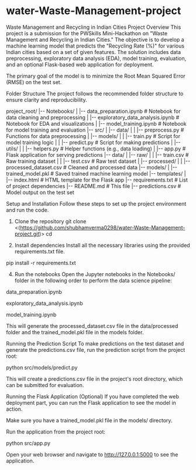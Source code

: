 ﻿# water-Waste-Management-project
Waste Management and Recycling in Indian Cities
Project Overview
This project is a submission for the PWSkills Mini-Hackathon on "Waste Management and Recycling in Indian Cities." The objective is to develop a machine learning model that predicts the "Recycling Rate (%)" for various Indian cities based on a set of given features. The solution includes data preprocessing, exploratory data analysis (EDA), model training, evaluation, and an optional Flask-based web application for deployment.

The primary goal of the model is to minimize the Root Mean Squared Error (RMSE) on the test set.

Folder Structure
The project follows the recommended folder structure to ensure clarity and reproducibility.


project_root/
|-- Notebooks/
|   |-- data_preparation.ipynb          # Notebook for data cleaning and preprocessing
|   |-- exploratory_data_analysis.ipynb # Notebook for EDA and visualizations
|   |-- model_training.ipynb            # Notebook for model training and evaluation
|-- src/
|   |-- data/
|   |   |-- preprocess.py               # Functions for data preprocessing
|   |-- models/
|   |   |-- train.py                    # Script for model training logic
|   |   |-- predict.py                  # Script for making predictions
|   |-- utils/
|   |   |-- helpers.py                  # Helper functions (e.g., data loading)
|   |-- app.py                          # Flask application for serving predictions
|-- data/
|   |-- raw/
|   |   |-- train.csv                   # Raw training dataset
|   |   |-- test.csv                    # Raw test dataset
|   |-- processed/
|   |   |-- processed_dataset.csv       # Cleaned and processed data
|-- models/
|   |-- trained_model.pkl               # Saved trained machine learning model
|-- templates/
|   |-- index.html                      # HTML template for the Flask app
|-- requirements.txt                    # List of project dependencies
|-- README.md                           # This file
|-- predictions.csv                     # Model output on the test set


Setup and Installation
Follow these steps to set up the project environment and run the code.

1. Clone the repository
git clone <(https://github.com/shubhamverma0298/water-Waste-Management-project.git)>
cd <your-repository-name>


3. Install dependencies
Install all the necessary libraries using the provided requirements.txt file.

pip install -r requirements.txt


4. Run the notebooks
Open the Jupyter notebooks in the Notebooks/ folder in the following order to perform the data science pipeline:

data_preparation.ipynb

exploratory_data_analysis.ipynb

model_training.ipynb

This will generate the processed_dataset.csv file in the data/processed folder and the trained_model.pkl file in the models folder.

Running the Prediction Script
To make predictions on the test dataset and generate the predictions.csv file, run the prediction script from the project root:

python src/models/predict.py


This will create a predictions.csv file in the project's root directory, which can be submitted for evaluation.

Running the Flask Application (Optional)
If you have completed the web deployment part, you can run the Flask application to see the model in action.

Make sure you have a trained_model.pkl file in the models/ directory.

Run the application from the project root:

python src/app.py


Open your web browser and navigate to http://127.0.0.1:5000 to see the application.



